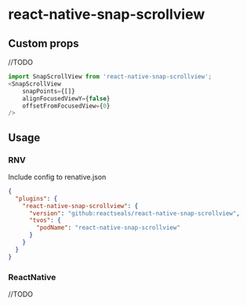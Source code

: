 # react-native-snap-scrollview

## Custom props

//TODO

```javascript
import SnapScrollView from 'react-native-snap-scrollview';
<SnapScrollView
    snapPoints={[]}
    alignFocusedViewY={false}
    offsetFromFocusedView={0}
/>
```

## Usage

### RNV

Include config to renative.json
```json
{
  "plugins": {
    "react-native-snap-scrollview": {
      "version": "github:reactseals/react-native-snap-scrollview",
      "tvos": {
        "podName": "react-native-snap-scrollview"
      }
    }
  }
}
```

### ReactNative

//TODO
